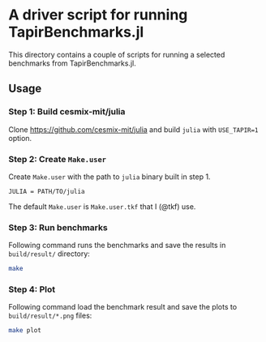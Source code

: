 # A driver script for running TapirBenchmarks.jl

This directory contains a couple of scripts for running a selected
benchmarks from TapirBenchmarks.jl.

## Usage

### Step 1: Build cesmix-mit/julia

Clone https://github.com/cesmix-mit/julia and build `julia` with
`USE_TAPIR=1` option.

### Step 2: Create `Make.user`

Create `Make.user` with the path to `julia` binary built in step 1.

```make
JULIA = PATH/TO/julia
```

The default `Make.user` is `Make.user.tkf` that I (@tkf) use.

### Step 3: Run benchmarks

Following command runs the benchmarks and save the results in
`build/result/` directory:

```sh
make
```

### Step 4: Plot

Following command load the benchmark result and save the plots to
`build/result/*.png` files:

```sh
make plot
```
